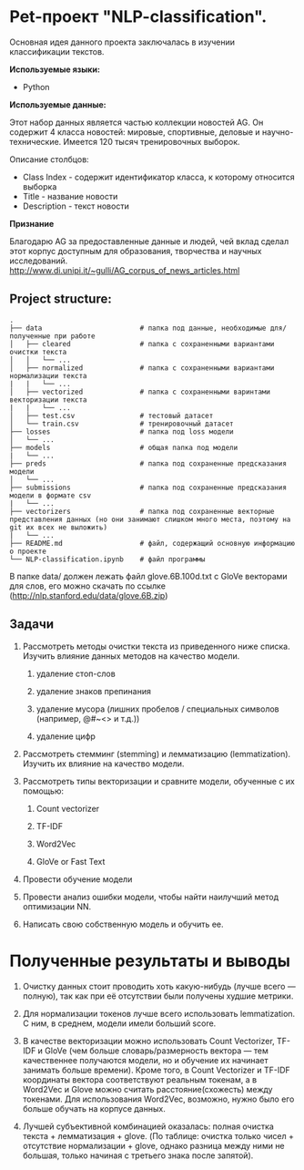 # Pet-проект "NLP-classification".
Основная идея данного проекта заключалась в изучении классификации текстов.


**Используемые языки:**
* Python


**Используемые данные:**

Этот набор данных является частью коллекции новостей AG. Он содержит 4 класса новостей: мировые, спортивные, деловые и научно-технические.
Имеется 120 тысяч тренировочных выборок.

Описание столбцов:

- Class Index  - содержит идентификатор класса, к которому относится выборка
- Title - название новости
- Description - текст новости


**Признание**

Благодарю AG за предоставленные данные и людей, чей вклад сделал этот корпус доступным для образования, творчества и научных исследований.
http://www.di.unipi.it/~gulli/AG_corpus_of_news_articles.html


## Project structure:
    .
    ├── data                        # папка под данные, необходимые для/полученные при работе
    │   ├── cleared                 # папка с сохраненными вариантами очистки текста
    │   │   └── ...
    │   ├── normalized              # папка с сохраненными вариантами нормализации текста
    |   |   └── ...
    │   ├── vectorized              # папка с сохраненными варинтами векторизации текста
    |   |   └── ...
    │   ├── test.csv                # тестовый датасет
    │   └── train.csv               # тренировочный датасет      
    ├── losses                      # папка под loss модели
    │   └── ...
    ├── models                      # общая папка под модели
    |   └── ...
    ├── preds                       # папка под сохраненные предсказания модели
    │   └── ... 
    ├── submissions                 # папка под сохраненные предсказания модели в формате csv
    |   └── ...
    ├── vectorizers                 # папка под сохраненные векторные представления данных (но они занимают слишком много места, поэтому на git их всех не выложить)
    |   └── ...
    ├── README.md                   # файл, содержащий основную информацию о проекте
    └── NLP-classification.ipynb    # файл программы

В папке data/ должен лежать файл glove.6B.100d.txt с GloVe векторами для слов, его можно скачать по ссылке (http://nlp.stanford.edu/data/glove.6B.zip)


## Задачи

1. Рассмотреть методы очистки текста из приведенного ниже списка. Изучить влияние данных методов на качество модели.

    1. удаление стоп-слов

    2. удаление знаков препинания

    3. удаление мусора (лишних пробелов / специальных символов (например, @#~<> и т.д.))

    4. удаление цифр

2. Рассмотреть стемминг (stemming) и лемматизацию (lemmatization). Изучить их влияние на качество модели.

3. Рассмотреть типы векторизации и сравните модели, обученные с их помощью:

    1. Count vectorizer

    2. TF-IDF

    3. Word2Vec

    4. GloVe or Fast Text

4. Провести обучение модели

5. Провести анализ ошибки модели, чтобы найти наилучший метод оптимизации NN.

6. Написать свою собственную модель и обучить ее.


# Полученные результаты и выводы

1. Очистку данных стоит проводить хоть какую-нибудь (лучше всего — полную), так как при её отсутствии были получены худшие метрики. 

2. Для нормализации токенов лучше всего использовать lemmatization. С ним, в среднем, модели имели больший score.

3. В качестве векторизации можно использовать Count Vectorizer, TF-IDF и GloVe (чем больше словарь/размерность вектора — тем качественнее получаются модели, но и обучение их начинает занимать больше времени). Кроме того, в Count Vectorizer и TF-IDF координаты вектора соответствуют реальным токенам, а в Word2Vec и Glove можно считать расстояние(схожесть) между токенами. Для использования Word2Vec, возможно, нужно было его больше обучать на корпусе данных.

4. Лучшей субъективной комбинацией оказалась: полная очистка текста + лемматизация + glove. (По таблице: очистка только чисел + отсутствие нормализации + glove, однако разница между ними не большая, только начиная с третьего знака после запятой). 